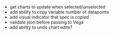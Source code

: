 - get charts to update when selected/unselected
- add ability to copy variable number of datapoints
- add visual indicator that spec is copied
- validate json before passing to Vega
- add ability to undo chart edits?